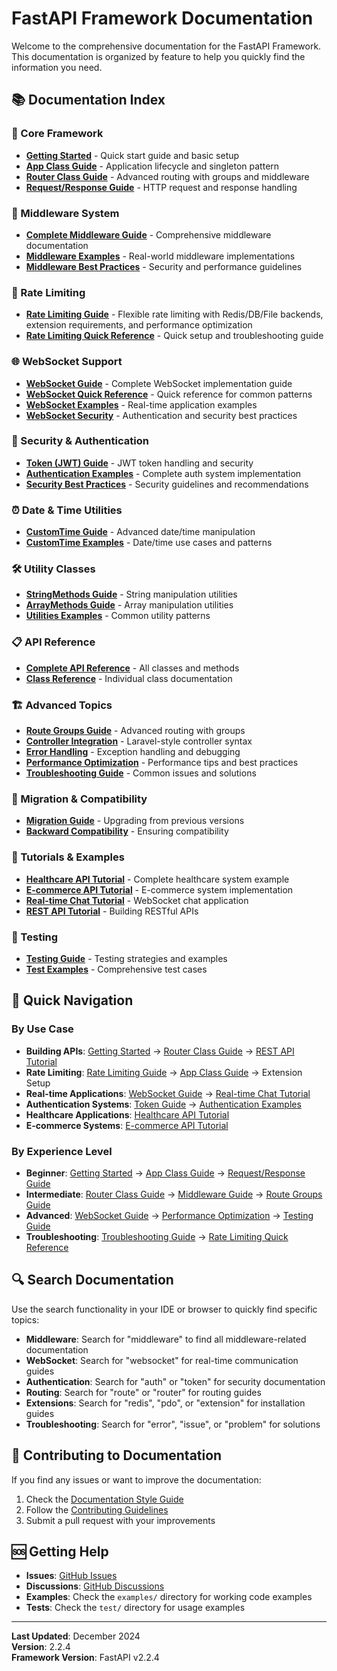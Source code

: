 # FastAPI Framework Documentation

Welcome to the comprehensive documentation for the FastAPI Framework. This documentation is organized by feature to help you quickly find the information you need.

## 📚 Documentation Index

### 🚀 Core Framework
- **[Getting Started](getting-started.md)** - Quick start guide and basic setup
- **[App Class Guide](app-class.md)** - Application lifecycle and singleton pattern
- **[Router Class Guide](router-class.md)** - Advanced routing with groups and middleware
- **[Request/Response Guide](request-response.md)** - HTTP request and response handling

### 🔧 Middleware System
- **[Complete Middleware Guide](middleware-complete-guide.md)** - Comprehensive middleware documentation
- **[Middleware Examples](middleware-examples.md)** - Real-world middleware implementations
- **[Middleware Best Practices](middleware-best-practices.md)** - Security and performance guidelines

### 🚦 Rate Limiting
- **[Rate Limiting Guide](rate-limiting.md)** - Flexible rate limiting with Redis/DB/File backends, extension requirements, and performance optimization
- **[Rate Limiting Quick Reference](rate-limiting-quick-reference.md)** - Quick setup and troubleshooting guide

### 🌐 WebSocket Support
- **[WebSocket Guide](websocket.md)** - Complete WebSocket implementation guide
- **[WebSocket Quick Reference](websocket-quick-reference.md)** - Quick reference for common patterns
- **[WebSocket Examples](websocket-examples.md)** - Real-time application examples
- **[WebSocket Security](websocket-security.md)** - Authentication and security best practices

### 🔐 Security & Authentication
- **[Token (JWT) Guide](token.md)** - JWT token handling and security
- **[Authentication Examples](authentication-examples.md)** - Complete auth system implementation
- **[Security Best Practices](security-best-practices.md)** - Security guidelines and recommendations

### ⏰ Date & Time Utilities
- **[CustomTime Guide](customtime.md)** - Advanced date/time manipulation
- **[CustomTime Examples](customtime-examples.md)** - Date/time use cases and patterns

### 🛠 Utility Classes
- **[StringMethods Guide](stringmethods.md)** - String manipulation utilities
- **[ArrayMethods Guide](arraymethods.md)** - Array manipulation utilities
- **[Utilities Examples](utilities-examples.md)** - Common utility patterns

### 📋 API Reference
- **[Complete API Reference](api-reference.md)** - All classes and methods
- **[Class Reference](class-reference.md)** - Individual class documentation

### 🏗 Advanced Topics
- **[Route Groups Guide](route-groups.md)** - Advanced routing with groups
- **[Controller Integration](controller-integration.md)** - Laravel-style controller syntax
- **[Error Handling](error-handling.md)** - Exception handling and debugging
- **[Performance Optimization](performance.md)** - Performance tips and best practices
- **[Troubleshooting Guide](troubleshooting.md)** - Common issues and solutions

### 🔄 Migration & Compatibility
- **[Migration Guide](migration-guide.md)** - Upgrading from previous versions
- **[Backward Compatibility](backward-compatibility.md)** - Ensuring compatibility

### 📖 Tutorials & Examples
- **[Healthcare API Tutorial](healthcare-api-tutorial.md)** - Complete healthcare system example
- **[E-commerce API Tutorial](ecommerce-api-tutorial.md)** - E-commerce system implementation
- **[Real-time Chat Tutorial](realtime-chat-tutorial.md)** - WebSocket chat application
- **[REST API Tutorial](rest-api-tutorial.md)** - Building RESTful APIs

### 🧪 Testing
- **[Testing Guide](testing-guide.md)** - Testing strategies and examples
- **[Test Examples](test-examples.md)** - Comprehensive test cases

## 🎯 Quick Navigation

### By Use Case
- **Building APIs**: [Getting Started](getting-started.md) → [Router Class Guide](router-class.md) → [REST API Tutorial](rest-api-tutorial.md)
- **Rate Limiting**: [Rate Limiting Guide](rate-limiting.md) → [App Class Guide](app-class.md) → Extension Setup
- **Real-time Applications**: [WebSocket Guide](websocket.md) → [Real-time Chat Tutorial](realtime-chat-tutorial.md)
- **Authentication Systems**: [Token Guide](token.md) → [Authentication Examples](authentication-examples.md)
- **Healthcare Applications**: [Healthcare API Tutorial](healthcare-api-tutorial.md)
- **E-commerce Systems**: [E-commerce API Tutorial](ecommerce-api-tutorial.md)

### By Experience Level
- **Beginner**: [Getting Started](getting-started.md) → [App Class Guide](app-class.md) → [Request/Response Guide](request-response.md)
- **Intermediate**: [Router Class Guide](router-class.md) → [Middleware Guide](middleware-complete-guide.md) → [Route Groups Guide](route-groups.md)
- **Advanced**: [WebSocket Guide](websocket.md) → [Performance Optimization](performance.md) → [Testing Guide](testing-guide.md)
- **Troubleshooting**: [Troubleshooting Guide](troubleshooting.md) → [Rate Limiting Quick Reference](rate-limiting-quick-reference.md)

## 🔍 Search Documentation

Use the search functionality in your IDE or browser to quickly find specific topics:
- **Middleware**: Search for "middleware" to find all middleware-related documentation
- **WebSocket**: Search for "websocket" for real-time communication guides
- **Authentication**: Search for "auth" or "token" for security documentation
- **Routing**: Search for "route" or "router" for routing guides
- **Extensions**: Search for "redis", "pdo", or "extension" for installation guides
- **Troubleshooting**: Search for "error", "issue", or "problem" for solutions

## 📝 Contributing to Documentation

If you find any issues or want to improve the documentation:
1. Check the [Documentation Style Guide](docs-style-guide.md)
2. Follow the [Contributing Guidelines](../CONTRIBUTING.md)
3. Submit a pull request with your improvements

## 🆘 Getting Help

- **Issues**: [GitHub Issues](https://github.com/imransaadullah/fast-api/issues)
- **Discussions**: [GitHub Discussions](https://github.com/imransaadullah/fast-api/discussions)
- **Examples**: Check the `examples/` directory for working code examples
- **Tests**: Check the `test/` directory for usage examples

---

**Last Updated**: December 2024  
**Version**: 2.2.4  
**Framework Version**: FastAPI v2.2.4
